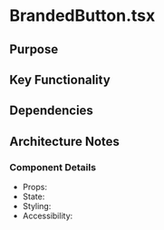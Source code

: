 # BrandedButton.tsx

## Purpose

## Key Functionality

## Dependencies

## Architecture Notes

### Component Details
- Props: 
- State: 
- Styling: 
- Accessibility: 
